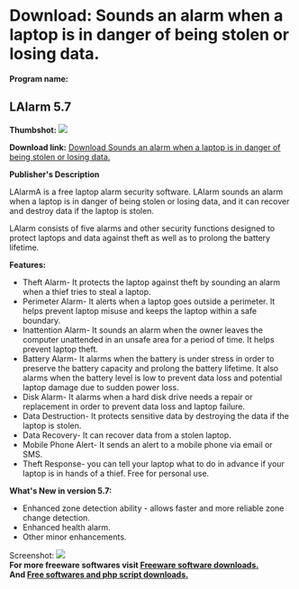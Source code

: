 # Download: Sounds an alarm when a laptop is in danger of being stolen or losing data.

**Program name:**

## LAlarm 5.7

  
**Thumbshot:** ![](http://www.freewarefiles.com/screenshot/lalarm33_md.jpg)   
  
**Download link:** [Download Sounds an alarm when a laptop is in danger of being stolen or losing data.](http://freesoftwares.boysofts.com/LAlarm_program_51770.html)  
  


**Publisher's Description**  
  


LAlarmA is a free laptop alarm security software. LAlarm sounds an alarm when a laptop is in danger of being stolen or losing data, and it can recover and destroy data if the laptop is stolen. 

LAlarm consists of five alarms and other security functions designed to protect laptops and data against theft as well as to prolong the battery lifetime.

**Features:**

  * Theft Alarm- It protects the laptop against theft by sounding an alarm when a thief tries to steal a laptop. 
  * Perimeter Alarm- It alerts when a laptop goes outside a perimeter. It helps prevent laptop misuse and keeps the laptop within a safe boundary. 
  * Inattention Alarm- It sounds an alarm when the owner leaves the computer unattended in an unsafe area for a period of time. It helps prevent laptop theft. 
  * Battery Alarm- It alarms when the battery is under stress in order to preserve the battery capacity and prolong the battery lifetime. It also alarms when the battery level is low to prevent data loss and potential laptop damage due to sudden power loss. 
  * Disk Alarm- It alarms when a hard disk drive needs a repair or replacement in order to prevent data loss and laptop failure. 
  * Data Destruction- It protects sensitive data by destroying the data if the laptop is stolen. 
  * Data Recovery- It can recover data from a stolen laptop. 
  * Mobile Phone Alert- It sends an alert to a mobile phone via email or SMS. 
  * Theft Response- you can tell your laptop what to do in advance if your laptop is in hands of a thief. 
Free for personal use. 

**What's New in version 5.7:**

  * Enhanced zone detection ability - allows faster and more reliable zone change detection. 
  * Enhanced health alarm. 
  * Other minor enhancements. 

  
  
Screenshot: ![](http://www.freewarefiles.com/screenshot/lalarm33.jpg)   
**For more freeware softwares visit [Freeware software downloads.](http://freesoftwares.boysofts.com/)**   
**And [Free softwares and php script downloads.](http://www.boysofts.com/)**

